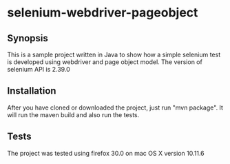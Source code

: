# selenium-webdriver-pageobject

## Synopsis
This is a sample project written in Java to show how a simple selenium test is developed using webdriver and page object model. The version of selenium API is 2.39.0

## Installation
After you have cloned or downloaded the project, just run "mvn package". It will run the maven build and also run the tests.

## Tests
The project was tested using firefox 30.0 on mac OS X version 10.11.6





